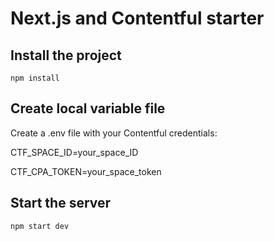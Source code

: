 # Next.js and Contentful starter

## Install the project
`npm install`

## Create local variable file
Create a .env file with your Contentful credentials:

CTF_SPACE_ID=your_space_ID

CTF_CPA_TOKEN=your_space_token

## Start the server
`npm start dev`
